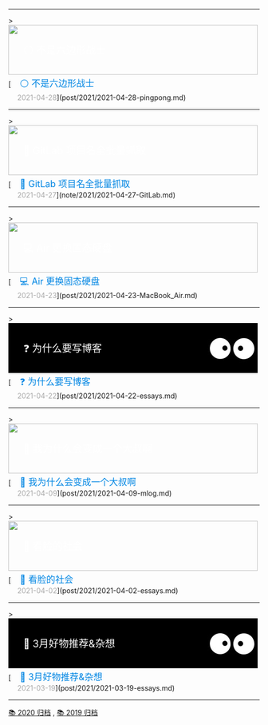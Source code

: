 <!-- <iframe frameborder="no" border="0" marginwidth="0" marginheight="0" width=298 height=52 src="//music.163.com/outchain/player?type=2&id=3950543&auto=1&height=32"></iframe> -->

<hr>
> <div style="position:relative;"><a href="/post/2021/2021-04-28-pingpong/"><img src="/imgs/banner/2021-04-28-pingpong.jpg" width="500" height="100"></a><br><div style="position:absolute; z-index:2; left:10px; top:35px"><font style="font-size: 20px;font-weight: 400;margin: 0;color: #ffffff;">　⚪️ 不是六边形战士</font></div></div>[<font style="font-size: 18px;font-weight: 400;margin: 0;color: #0086e3;">　⚪️  不是六边形战士</font><br><font style="margin: 4px 0 5px 0;color: #a8a8a8;position: relative;">　 2021-04-28</font>](post/2021/2021-04-28-pingpong.md)


<hr>
> <div style="position:relative;"><a href="/note/2021/2021-04-27-GitLab/"><img src="/imgs/banner/2021-04-27-GitLab.jpg" width="500" height="100"></a><br><div style="position:absolute; z-index:2; left:10px; top:35px"><font style="font-size: 20px;font-weight: 400;margin: 0;color: #ffffff;">　📑 GitLab 项目名全批量抓取</font></div></div>[<font style="font-size: 18px;font-weight: 400;margin: 0;color: #0086e3;">　📑  GitLab 项目名全批量抓取</font><br><font style="margin: 4px 0 5px 0;color: #a8a8a8;position: relative;">　 2021-04-27</font>](note/2021/2021-04-27-GitLab.md)


<hr>
> <div style="position:relative;"><a href="/post/2021/2021-04-23-MacBook_Air/"><img src="/imgs/banner/2021-04-23-MacBook_Air.jpg" width="500" height="100"></a><br><div style="position:absolute; z-index:2; left:10px; top:35px"><font style="font-size: 20px;font-weight: 400;margin: 0;color: #ffffff;">　💻 Air 更换固态硬盘</font></div></div>[<font style="font-size: 18px;font-weight: 400;margin: 0;color: #0086e3;">　💻  Air 更换固态硬盘</font><br><font style="margin: 4px 0 5px 0;color: #a8a8a8;position: relative;">　 2021-04-23</font>](post/2021/2021-04-23-MacBook_Air.md)


<hr>
> <div style="position:relative;"><a href="/post/2021/2021-04-22-essays/"><img src="/imgs/banner/2020-05-25-essays.jpg" width="500" height="100"></a><br><div style="position:absolute; z-index:2; left:10px; top:35px"><font style="font-size: 20px;font-weight: 400;margin: 0;color: #ffffff;">　❓ 为什么要写博客</font></div></div>[<font style="font-size: 18px;font-weight: 400;margin: 0;color: #0086e3;">　❓ 为什么要写博客</font><br><font style="margin: 4px 0 5px 0;color: #a8a8a8;position: relative;">　 2021-04-22</font>](post/2021/2021-04-22-essays.md)

<hr>
> <div style="position:relative;"><a href="/post/2021/2021-04-09-mlog/"><img src="/imgs/banner/2021-04-09-mlog.jpg" width="500" height="100"></a><br><div style="position:absolute; z-index:2; left:10px; top:35px"><font style="font-size: 20px;font-weight: 400;margin: 0;color: #ffffff;">　🎤 我为什么会变成一个大叔啊</font></div></div>[<font style="font-size: 18px;font-weight: 400;margin: 0;color: #0086e3;">　🎤 我为什么会变成一个大叔啊</font><br><font style="margin: 4px 0 5px 0;color: #a8a8a8;position: relative;">　 2021-04-09</font>](post/2021/2021-04-09-mlog.md)

<hr>
> <div style="position:relative;"><a href="/post/2021/2021-04-02-essays/"><img src="/imgs/banner/2021-04-02-essays.jpg" width="500" height="100"></a><br><div style="position:absolute; z-index:2; left:10px; top:35px"><font style="font-size: 20px;font-weight: 400;margin: 0;color: #ffffff;">　📔 看脸的社会</font></div></div>[<font style="font-size: 18px;font-weight: 400;margin: 0;color: #0086e3;">　📔 看脸的社会</font><br><font style="margin: 4px 0 5px 0;color: #a8a8a8;position: relative;">　 2021-04-02</font>](post/2021/2021-04-02-essays.md)

<hr>
> <div style="position:relative;"><a href="/post/2021/2021-03-19-essays/"><img src="/imgs/banner/2020-05-25-essays.jpg" width="500" height="100"></a><br><div style="position:absolute; z-index:2; left:10px; top:35px"><font style="font-size: 20px;font-weight: 400;margin: 0;color: #ffffff;">　📔 3月好物推荐&杂想</font></div></div>[<font style="font-size: 18px;font-weight: 400;margin: 0;color: #0086e3;">　📔 3月好物推荐&杂想</font><br><font style="margin: 4px 0 5px 0;color: #a8a8a8;position: relative;">　 2021-03-19</font>](post/2021/2021-03-19-essays.md)
<hr>

 [📚 2020 归档](2020.md) ,
 [📚 2019 归档](2019.md)


